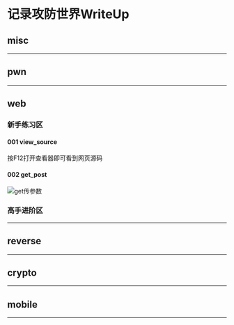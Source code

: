 # 记录攻防世界WriteUp

## misc



******

## pwn



******

## web

### 新手练习区

#### 001 view_source
按F12打开查看器即可看到网页源码

#### 002 get_post
![get传参数](D:\ctf\xctf\writeup\web002_1.png)


### 高手进阶区



******

## reverse



******

## crypto



******

## mobile



******
